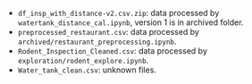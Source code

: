 + `df_insp_with_distance-v2.csv.zip`: data processed by `watertank_distance_cal.ipynb`, version 1 is in archived folder.
+ `preprocessed_restaurant.csv`: data processed by `archived/restaurant_preprocessing.ipynb`.
+ `Rodent_Inspection_Cleaned.csv`: data processed by `exploration/rodent_explore.ipynb`.
+ `Water_tank_clean.csv`: unknown files.